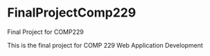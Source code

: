 # FinalProjectComp229
Final Project for COMP229

This is the final project for COMP 229 Web Application Development
